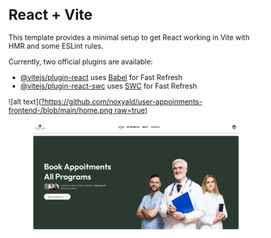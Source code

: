 # React + Vite

This template provides a minimal setup to get React working in Vite with HMR and some ESLint rules.

Currently, two official plugins are available:

- [@vitejs/plugin-react](https://github.com/vitejs/vite-plugin-react/blob/main/packages/plugin-react/README.md) uses [Babel](https://babeljs.io/) for Fast Refresh
- [@vitejs/plugin-react-swc](https://github.com/vitejs/vite-plugin-react-swc) uses [SWC](https://swc.rs/) for Fast Refresh

![alt text]([?https://github.com/noxyald/user-appoinments-frontend-/blob/main/home.png raw=true](https://github.com/noxyald/user-appoinments-frontend-/edit/main/README.md))

![alt text](https://github.com/noxyald/user-appoinments-frontend-/blob/main/home.png)
